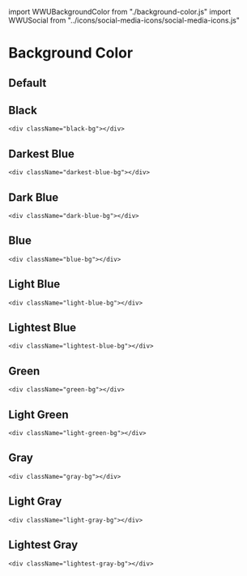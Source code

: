 import WWUBackgroundColor from "./background-color.js"
import WWUSocial from "../icons/social-media-icons/social-media-icons.js"

# Background Color

## Default
<wwu-background-color color="white"></wwu-background-color>    

## Black
    <div className="black-bg"></div>
<wwu-background-color color="black"></wwu-background-color>

## Darkest Blue
    <div className="darkest-blue-bg"></div>    
<wwu-background-color color="darkest-blue"></wwu-background-color>

## Dark Blue
    <div className="dark-blue-bg"></div>
<wwu-background-color color="dark-blue"></wwu-background-color>

## Blue
    <div className="blue-bg"></div>
<wwu-background-color color="blue"></wwu-background-color>

## Light Blue
    <div className="light-blue-bg"></div>
<wwu-background-color color="light-blue"></wwu-background-color>

## Lightest Blue
    <div className="lightest-blue-bg"></div>
<wwu-background-color color="lightest-blue"></wwu-background-color>

## Green
    <div className="green-bg"></div>
<wwu-background-color color="green"></wwu-background-color>

## Light Green
    <div className="light-green-bg"></div>
<wwu-background-color color="light-green"></wwu-background-color>

## Gray
    <div className="gray-bg"></div>
<wwu-background-color color="gray"></wwu-background-color>

## Light Gray
    <div className="light-gray-bg"></div>
<wwu-background-color color="light-gray"></wwu-background-color>

## Lightest Gray
    <div className="lightest-gray-bg"></div>
<wwu-background-color color="lightest-gray"></wwu-background-color>
